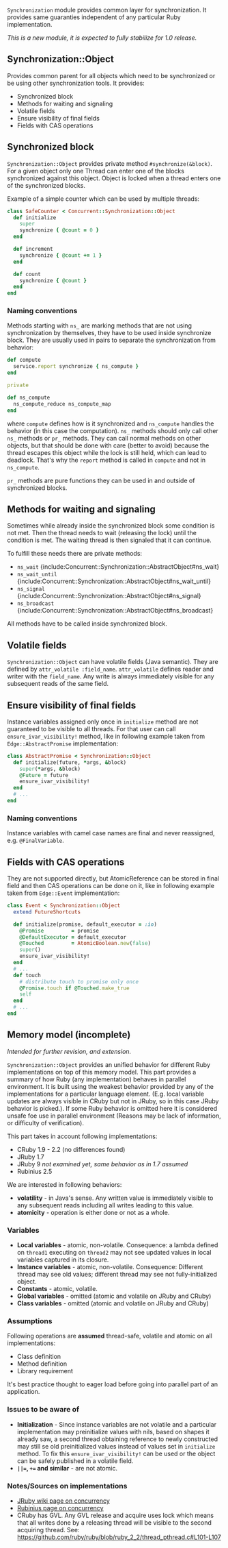 `Synchronization` module provides common layer for synchronization. It provides same guaranties independent of any particular Ruby implementation.

*This is a new module, it is expected to fully stabilize for 1.0 release.*

## Synchronization::Object

Provides common parent for all objects which need to be synchronized or be using other synchronization tools. It provides:

-   Synchronized block
-   Methods for waiting and signaling 
-   Volatile fields
-   Ensure visibility of final fields
-   Fields with CAS operations

## Synchronized block

`Synchronization::Object` provides private method `#synchronize(&block)`. For a given object only one Thread can enter one of the blocks synchronized against this object. Object is locked when a thread enters one of the synchronized blocks.

Example of a simple counter which can be used by multiple threads:

```ruby
class SafeCounter < Concurrent::Synchronization::Object
  def initialize
    super
    synchronize { @count = 0 }
  end

  def increment
    synchronize { @count += 1 }
  end

  def count
    synchronize { @count }
  end
end
```

### Naming conventions

Methods starting with `ns_` are marking methods that are not using synchronization by themselves, they have to be used inside synchronize block. They are usually used in pairs to separate the synchronization from behavior:

```ruby
def compute
  service.report synchronize { ns_compute }
end

private

def ns_compute
  ns_compute_reduce ns_compute_map
end
``` 
where `compute` defines how is it synchronized and `ns_compute` handles the behavior (in this case the computation). `ns_` methods should only call other `ns_` methods or `pr_` methods. They can call normal methods on other objects, but that should be done with care (better to avoid) because the thread escapes this object while the lock is still held, which can lead to deadlock. That's why the `report` method is called in `compute` and not in `ns_compute`.

`pr_` methods are pure functions they can be used in and outside of synchronized blocks.

## Methods for waiting and signaling

Sometimes while already inside the synchronized block some condition is not met. Then the thread needs to wait (releasing the lock) until the condition is met. The waiting thread is then signaled that it can continue.

To fulfill these needs there are private methods:

-   `ns_wait` {include:Concurrent::Synchronization::AbstractObject#ns_wait}
-   `ns_wait_until` {include:Concurrent::Synchronization::AbstractObject#ns_wait_until}
-   `ns_signal` {include:Concurrent::Synchronization::AbstractObject#ns_signal}
-   `ns_broadcast` {include:Concurrent::Synchronization::AbstractObject#ns_broadcast}

All methods have to be called inside synchronized block.

## Volatile fields

`Synchronization::Object` can have volatile fields (Java semantic). They are defined by `attr_volatile :field_name`. `attr_volatile` defines reader and writer with the `field_name`. Any write is always immediately visible for any subsequent reads of the same field. 

## Ensure visibility of final fields

Instance variables assigned only once in `initialize` method are not guaranteed to be visible to all threads. For that user can call `ensure_ivar_visibility!` method, like in following example taken from `Edge::AbstractPromise` implementation:

```ruby
class AbstractPromise < Synchronization::Object
  def initialize(future, *args, &block)
    super(*args, &block)
    @Future = future
    ensure_ivar_visibility!
  end
  # ...
end  
```

###  Naming conventions

Instance variables with camel case names are final and never reassigned, e.g. `@FinalVariable`.

## Fields with CAS operations

They are not supported directly, but AtomicReference can be stored in final field and then CAS operations can be done on it, like in following example taken from `Edge::Event` implementation:

```ruby
class Event < Synchronization::Object
  extend FutureShortcuts

  def initialize(promise, default_executor = :io)
    @Promise         = promise
    @DefaultExecutor = default_executor
    @Touched         = AtomicBoolean.new(false)
    super()
    ensure_ivar_visibility!
  end
  # ...
  def touch
    # distribute touch to promise only once
    @Promise.touch if @Touched.make_true
    self
  end
  # ...
end  
```

## Memory model (incomplete)

*Intended for further revision, and extension.*

`Synchronization::Object` provides an unified behavior for different Ruby implementations on top of this memory model. This part provides a summary of how Ruby (any implementation) behaves in parallel environment. It is built using the weakest behavior provided by any of the implementations for a particular language element. (E.g. local variable updates are always visible in CRuby but not in JRuby, so in this case JRuby behavior is picked.). If some Ruby behavior is omitted here it is considered unsafe foe use in parallel environment (Reasons may be lack of information, or difficulty of verification). 

This part takes in account following implementations: 

-   CRuby 1.9 - 2.2 (no differences found)
-   JRuby 1.7
-   JRuby 9 *not examined yet, same behavior as in 1.7 assumed*
-   Rubinius 2.5

We are interested in following behaviors:

-   **volatility** - in Java's sense. Any written value is immediately visible to any subsequent reads including all writes leading to this value.
-   **atomicity** - operation is either done or not as a whole.

### Variables

-   **Local variables** - atomic, non-volatile. 
    Consequence: a lambda defined on `thread1` executing on `thread2` may not see updated values in local variables captured in its closure. 
-   **Instance variables** - atomic, non-volatile. 
    Consequence: Different thread may see old values; different thread may see not fully-initialized object.
-   **Constants** - atomic, volatile.
-   **Global variables** - omitted (atomic and volatile on JRuby and CRuby)
-   **Class variables** - omitted (atomic and volatile on JRuby and CRuby)

### Assumptions

Following operations are **assumed** thread-safe, volatile and atomic on all implementations:

-   Class definition
-   Method definition
-   Library requirement

It's best practice thought to eager load before going into parallel part of an application.

### Issues to be aware of

-   **Initialization** - Since instance variables are not volatile and a particular implementation may preinitialize values with nils, based on shapes it already saw, a second thread obtaining reference to newly constructed may still se old preinitialized values instead of values set in `initialize` method. To fix this `ensure_ivar_visibility!` can be used or the object can be safely published in a volatile field.
-   **`||=`, `+=` and similar** - are not atomic.

### Notes/Sources on implementations

-   [JRuby wiki page on concurrency](https://github.com/jruby/jruby/wiki/Concurrency-in-jruby)
-   [Rubinius page on concurrency](http://rubini.us/doc/en/systems/concurrency/)
-   CRuby has GVL. Any GVL release and acquire uses lock which means that all writes done by a releasing thread will be visible to the second acquiring thread. See: <https://github.com/ruby/ruby/blob/ruby_2_2/thread_pthread.c#L101-L107>


